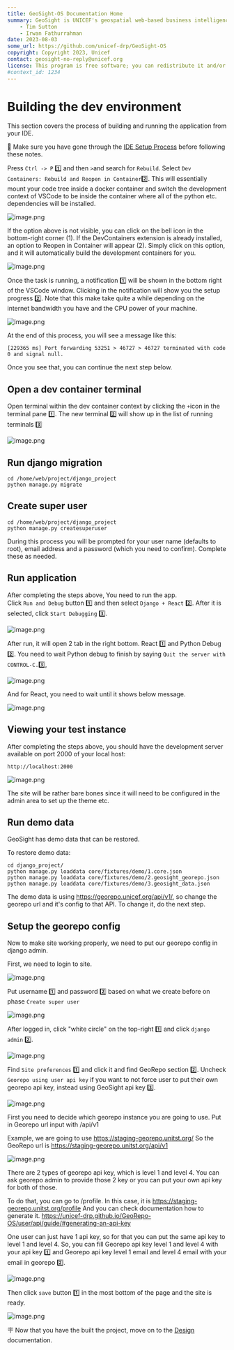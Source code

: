 ```yaml
---
title: GeoSight-OS Documentation Home 
summary: GeoSight is UNICEF's geospatial web-based business intelligence platform.
    - Tim Sutton
    - Irwan Fathurrahman
date: 2023-08-03
some_url: https://github.com/unicef-drp/GeoSight-OS
copyright: Copyright 2023, Unicef
contact: geosight-no-reply@unicef.org
license: This program is free software; you can redistribute it and/or modify it under the terms of the GNU Affero General Public License as published by the Free Software Foundation; either version 3 of the License, or (at your option) any later version.
#context_id: 1234
---
```



# Building the dev environment

This section covers the process of building and running the application from your IDE.

🚩 Make sure you have gone through the [IDE Setup Process](ide-setup.md) before following these notes.

Press `Ctrl -> P` 1️⃣ and then `>`and search for `Rebuild`. Select `Dev Containers: Rebuild and Reopen in Container`2️⃣. This will essentially mount your code tree inside a docker container and switch the development context of VSCode to be inside the container where all of the python etc. dependencies will be installed.

![image.png](img/building-1.png)

If the option above is not visible, you can click on the bell icon in the bottom-right corner (1). 
If the DevContainers extension is already installed, an option to Reopen in Container will appear (2). 
Simply click on this option, and it will automatically build the development containers for you.

![image.png](img/building-16.png)

Once the task is running, a notification 1️⃣ will be shown in the bottom right of the VSCode window. Clicking in the notification will show you the setup progress 2️⃣. Note that this make take quite a while depending on the internet bandwidth you have and the CPU power of your machine.

![image.png](img/building-2.png)

At the end of this process, you will see a message like this:

```
[229365 ms] Port forwarding 53251 > 46727 > 46727 terminated with code 0 and signal null.
```

Once you see that, you can continue the next step below.

## Open a dev container terminal

Open  terminal within the dev container context by clicking the `+`icon in the terminal pane 1️⃣. The new terminal 2️⃣ will show up in the list of running terminals 3️⃣

![image.png](img/building-3.png)

## Run django migration

```
cd /home/web/project/django_project
python manage.py migrate
```
## Create super user

```
cd /home/web/project/django_project
python manage.py createsuperuser
```

During this process you will be prompted for your user name (defaults to root), email address and a password (which you need to confirm). Complete these as needed.


## Run application

After completing the steps above, You need to run the app.<br>
Click `Run and Debug` button 1️⃣ and then select `Django + React` 2️⃣. After it is selected, click `Start Debugging` 3️⃣.

![image.png](img/building-6.jpg)

After run, it will open 2 tab in the right bottom. React 1️⃣ and Python Debug 2️⃣.
You need to wait Python debug to finish by saying `Quit the server with CONTROL-C.`3️⃣,

![image.png](img/building-7.png)

And for React, you need to wait until it shows below message.

![image.png](img/building-8.png)


## Viewing your test instance

After completing the steps above, you should have the development server available on port 2000 of your local host:

```
http://localhost:2000
```

![image.png](img/building-5.png)

The site will be rather bare bones since it will need to be configured in the admin area to set up the theme etc.

## Run demo data

GeoSight has demo data that can be restored.

To restore demo data:
```
cd django_project/
python manage.py loaddata core/fixtures/demo/1.core.json
python manage.py loaddata core/fixtures/demo/2.geosight_georepo.json
python manage.py loaddata core/fixtures/demo/3.geosight_data.json
```
The demo data is using https://georepo.unicef.org/api/v1/, so change the georepo url and it's config to that API.
To change it, do the next step.

## Setup the georepo config

Now to make site working properly, we need to put our georepo config in django admin.

First, we need to login to site.

![image.png](img/building-9.png)

Put username 1️⃣ and password 2️⃣ based on what we create before on phase `Create super user`

![image.png](img/building-10.png)

After logged in, click "white circle" on the top-right 1️⃣  and click `django admin`  2️⃣.

![image.png](img/building-11.png)

Find `Site preferences` 1️⃣  and click it and find GeoRepo section 2️⃣. Uncheck `Georepo using user api key` if you want to not force user to put their own georepo api key, instead using GeoSight api key 3️⃣.

![image.png](img/building-12.png)

First you need to decide which georepo instance you are going to use.
Put in Georepo url input with <url georepo>/api/v1

Example, we are going to use https://staging-georepo.unitst.org/
So the GeoRepo url is https://staging-georepo.unitst.org/api/v1

![image.png](img/building-13.png)

There are 2 types of georepo api key, which is level 1 and level 4.
You can ask georepo admin to provide those 2 key or you can put your own api key for both of those.

To do that, you can go to <your Georepo url>/profile.
In this case, it is https://staging-georepo.unitst.org/profile
And you can check documentation how to generate it.
https://unicef-drp.github.io/GeoRepo-OS/user/api/guide/#generating-an-api-key

One user can just have 1 api key, so for that you can put the same api key to level 1 and level 4.
So, you can fill Georepo api key level 1 and level 4 with your api key 1️⃣  and Georepo api key level 1 email and level 4 email with your email in georepo 2️⃣.

![image.png](img/building-14.png)

Then click `save` button 1️⃣ in the most bottom of the page and the site is ready.

![image.png](img/building-15.png)

🪧 Now that you have the built the project, move on to the [Design](design.md) documentation.